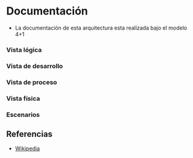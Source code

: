 # Documentación

- La documentación de esta arquitectura esta realizada bajo el modelo 4+1

### Vista lógica
### Vista de desarrollo
### Vista de proceso
### Vista física
### Escenarios

## Referencias
- [Wikipedia](https://en.wikipedia.org/wiki/4%2B1_architectural_view_model)
